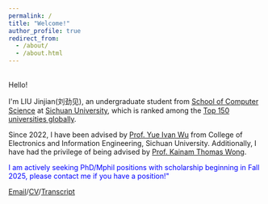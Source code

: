 ```yaml
---
permalink: /
title: "Welcome!"
author_profile: true
redirect_from: 
  - /about/
  - /about.html
---
```




<br>
Hello! 
  
I'm LIU Jinjian(刘劲见), an undergraduate student from [School of Computer Science](https://cs.scu.edu.cn/) at [Sichuan University](https://www.scu.edu.cn/), which is ranked among the [Top 150 universities globally](https://www.shanghairanking.com/institution/sichuan-university).  

Since 2022, I have been advised by [Prof. Yue Ivan Wu](https://scholar.google.com/citations?user=3hAyJWwAAAAJ&hl=zh-CN) from College of Electronics and Information Engineering, Sichuan University. Additionally, I have had the privilege of being advised by [Prof. Kainam Thomas Wong](https://ieeexplore.ieee.org/author/37278684000).


<p style="color:blue;">I am actively seeking PhD/Mphil positions with scholarship beginning in Fall 2025, please contact me if you have a position!"</p>


[Email](austin.liujinjian@gmail.com)/[CV](../assets/CV-20240523-JJL.pdf)/[Transcript](../assets/CV-20240523-JJL.pdf)
